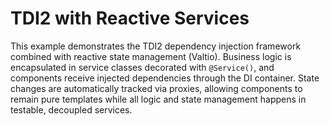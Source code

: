 # TDI2 with Reactive Services

This example demonstrates the TDI2 dependency injection framework combined with reactive state management (Valtio). Business logic is encapsulated in service classes decorated with `@Service()`, and components receive injected dependencies through the DI container. State changes are automatically tracked via proxies, allowing components to remain pure templates while all logic and state management happens in testable, decoupled services. 
